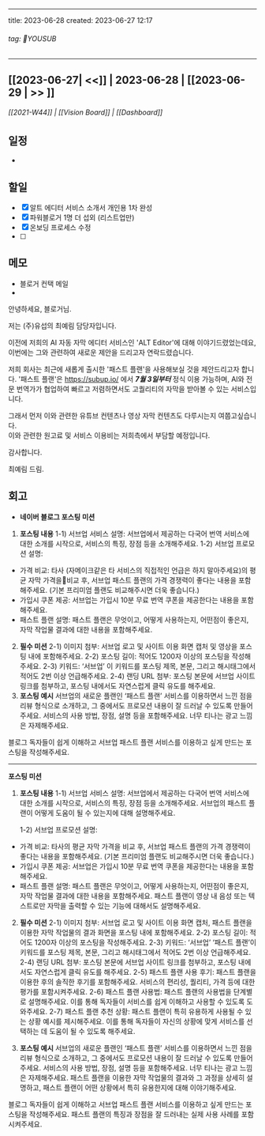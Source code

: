 -----
title: 2023-06-28 
created: 2023-06-27 12:17 
###### tag: YOUSUB
---
## [[2023-06-27| <<]] | 2023-06-28 | [[2023-06-29 | >> ]]
###### [[2021-W44]] | [[Vision Board]] | [[Dashboard]]

## 일정
- 
  
## 할일
- [x] 알트 에디터 서비스 소개서 개인용 1차 완성
- [x] 파워블로거 1명 더 섭외 (리스트업만)
- [x] 온보딩 프로세스 수정
- [ ] 
## 메모
- 블로거 컨택 메일
- 
안녕하세요, 블로거님.  
  
저는 (주)유섭의 최예림 담당자입니다.  
  
이전에 저희의 AI 자동 자막 에디터 서비스인 'ALT Editor'에 대해 이야기드렸었는데요, 이번에는 그와 관련하여 새로운 제안을 드리고자 연락드렸습니다.  
  
저희 회사는 최근에 새롭게 출시한 '패스트 플랜'을 사용해보실 것을 제안드리고자 합니다. '패스트 플랜'은 https://subup.io/ 에서 **_7월 3일부터_** 정식 이용 가능하며, AI와 전문 번역가가 협업하여 빠르고 저렴하면서도 고퀄리티의 자막을 받아볼 수 있는 서비스입니다.   
  
그래서 먼저 이와 관련한 유튜브 컨텐츠나 영상 자막 컨텐츠도 다루시는지 여쭙고싶습니다.  
이와 관련한 원고료 및 서비스 이용비는 저희측에서 부담할 예정입니다.  
  
감사합니다.  
  
최예림 드림.
  
## 회고 
- **네이버 블로그 포스팅 미션**

1. **포스팅 내용** 
   1-1) 서브업 서비스 설명: 서브업에서 제공하는 다국어 번역 서비스에 대한 소개를 시작으로, 서비스의 특징, 장점 등을 소개해주세요. 
   1-2) 서브업 프로모션 설명:
- 가격 비교: 타사 (자메이크같은 타 서비스의 직접적인 언급은 하지 말아주세요)의 평균 자막 가격을비교 후, 서브업 패스트 플랜의 가격 경쟁력이 좋다는 내용을 포함해주세요. (기본 프리미엄 플랜도 비교해주시면 더욱 좋습니다.)
- 가입시 쿠폰 제공: 서브업는 가입시 10분 무료 번역 쿠폰을 제공한다는 내용을 포함해주세요.
- 패스트 플랜 설명: 패스트 플랜은 무엇이고, 어떻게 사용하는지, 어떤점이 좋은지, 자막 작업물 결과에 대한 내용을 포함해주세요.

2. **필수 미션** 
   2-1) 이미지 첨부: 서브업 로고 및 사이트 이용 화면 캡처 및 영상을 포스팅 내에 포함해주세요. 
   2-2) 포스팅 길이: 적어도 1200자 이상의 포스팅을 작성해주세요. 
   2-3) 키워드: ‘서브업’ 이 키워드를 포스팅 제목, 본문, 그리고 해시태그에서 적어도 2번 이상 언급해주세요. 
   2-4) 랜딩 URL 첨부: 포스팅 본문에 서브업 사이트 링크를 첨부하고, 포스팅 내에서도 자연스럽게 클릭 유도를 해주세요.
3. **포스팅 예시** 
   서브업의 새로운 플랜인 ‘패스트 플랜’ 서비스를 이용하면서 느낀 점을 리뷰 형식으로 소개하고, 그 중에서도 프로모션 내용이 잘 드러날 수 있도록 만들어주세요. 서비스의 사용 방법, 장점, 설명 등을 포함해주세요. 너무 티나는 광고 느낌은 자제해주세요.

블로그 독자들이 쉽게 이해하고 서브업 패스트 플랜 서비스를 이용하고 싶게 만드는 포스팅을 작성해주세요.

---
**포스팅 미션**

1. **포스팅 내용** 
   1-1) 서브업 서비스 설명: 서브업에서 제공하는 다국어 번역 서비스에 대한 소개를 시작으로, 서비스의 특징, 장점 등을 소개해주세요. 서브업의 패스트 플랜이 어떻게 도움이 될 수 있는지에 대해 설명해주세요.
    
    1-2) 서브업 프로모션 설명:
    

- 가격 비교: 타사의 평균 자막 가격을 비교 후, 서브업 패스트 플랜의 가격 경쟁력이 좋다는 내용을 포함해주세요. (기본 프리미엄 플랜도 비교해주시면 더욱 좋습니다.)
- 가입시 쿠폰 제공: 서브업은 가입시 10분 무료 번역 쿠폰을 제공한다는 내용을 포함해주세요.
- 패스트 플랜 설명: 패스트 플랜은 무엇이고, 어떻게 사용하는지, 어떤점이 좋은지, 자막 작업물 결과에 대한 내용을 포함해주세요. 패스트 플랜이 영상 내 음성 또는 텍스트로만 자막을 출력할 수 있는 기능에 대해서도 설명해주세요.

2. **필수 미션** 
   2-1) 이미지 첨부: 서브업 로고 및 사이트 이용 화면 캡처, 패스트 플랜을 이용한 자막 작업물의 결과 화면을 포스팅 내에 포함해주세요. 
   2-2) 포스팅 길이: 적어도 1200자 이상의 포스팅을 작성해주세요. 
   2-3) 키워드: ‘서브업’ ‘패스트 플랜’이 키워드를 포스팅 제목, 본문, 그리고 해시태그에서 적어도 2번 이상 언급해주세요. 
   2-4) 랜딩 URL 첨부: 포스팅 본문에 서브업 사이트 링크를 첨부하고, 포스팅 내에서도 자연스럽게 클릭 유도를 해주세요.
2-5) 패스트 플랜 사용 후기: 패스트 플랜을 이용한 후의 솔직한 후기를 포함해주세요. 서비스의 편리성, 퀄리티, 가격 등에 대한 평가를 포함시켜주세요. 
2-6) 패스트 플랜 사용법: 패스트 플랜의 사용법을 단계별로 설명해주세요. 이를 통해 독자들이 서비스를 쉽게 이해하고 사용할 수 있도록 도와주세요. 
2-7) 패스트 플랜 추천 상황: 패스트 플랜이 특히 유용하게 사용될 수 있는 상황 예시를 제시해주세요. 이를 통해 독자들이 자신의 상황에 맞게 서비스를 선택하는 데 도움이 될 수 있도록 해주세요.
    
3. **포스팅 예시** 
   서브업의 새로운 플랜인 ‘패스트 플랜’ 서비스를 이용하면서 느낀 점을 리뷰 형식으로 소개하고, 그 중에서도 프로모션 내용이 잘 드러날 수 있도록 만들어주세요. 서비스의 사용 방법, 장점, 설명 등을 포함해주세요. 너무 티나는 광고 느낌은 자제해주세요. 패스트 플랜을 이용한 자막 작업물의 결과와 그 과정을 상세히 설명하고, 패스트 플랜이 어떤 상황에서 특히 유용한지에 대해 이야기해주세요.
    

블로그 독자들이 쉽게 이해하고 서브업 패스트 플랜 서비스를 이용하고 싶게 만드는 포스팅을 작성해주세요. 패스트 플랜의 특징과 장점을 잘 드러내는 실제 사용 사례를 포함시켜주세요.
